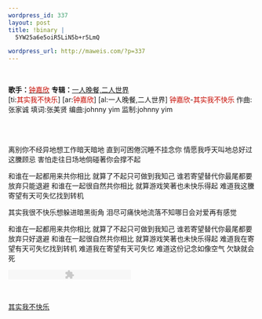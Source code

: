 ```yaml
--- 
wordpress_id: 337
layout: post
title: !binary |
  5YW25a6e5oiR5LiN5b+r5LmQ

wordpress_url: http://maweis.com/?p=337
---
```

 
<div><strong>歌手：</strong><a href="http://mp3.baidu.com/m?tn=baidump3&amp;ct=134217728&amp;lm=-1&amp;word=%D6%D3%BC%CE%D0%C0"><span style="color: #c60a00;">钟嘉欣</span></a> <strong>专辑：</strong><a href="http://mp3.baidu.com/m?tn=baidump3&amp;ct=134217728&amp;lm=-1&amp;word=%D2%BB%C8%CB%CD%ED%B2%CD%2C%B6%FE%C8%CB%CA%C0%BD%E7">一人晚餐,二人世界</a></div>
<div>[ti:<span style="color: #c60a00;">其实我不快乐</span>]
[ar:<span style="color: #c60a00;">钟嘉欣</span>]
[al:一人晚餐,二人世界]
<span style="color: #c60a00;">钟嘉欣</span>-<span style="color: #c60a00;">其实我不快乐</span>
作曲:张家诚
填词:张美贤
编曲:johnny yim
监制:johnny yim</div>
 

 

离别你不经异地想工作暗天暗地
直到可困倦沉睡不挂念你
情愿我呼天叫地总好过这黱顾忌
害怕走往日场地倘碰著你会撑不起

和谁在一起都用来共你相比
就算了不起只可做到我知己
谁若寄望替代你最尾都要放弃只能退避
和谁在一起很自然共你相比
就算游戏笑著也未快乐得起
难道我这黱寄望有天可失忆找到转机

其实我很不快乐想躲进暗黑街角
泪尽可痛快地流落不知哪日会对爱再有感觉

和谁在一起都用来共你相比
就算了不起只可做到我知己
谁若寄望替代你最尾都要放弃只好退避
和谁在一起很自然共你相比
就算游戏笑著也未快乐得起
难道我在寄望有天可失忆找到转机
难道我在寄望有天可失忆
难道这份记念如像空气
欠缺就会死

<embed wmode="transparent" width="250" height="20" src="http://www.x3design.cn/blog/flash_single_mp3_player/singlemp3player.swf?file=http://61.129.78.236/down/Music/080919/mp330.mp3&autoStart=true&backColor=000000&frontColor=ffffff&songVolume=80" type="application/x-shockwave-flash" pluginspage="http://www.macromedia.com/go/getflashplayer" />

 

<a href="http://mp3.gequxiazai.net/mp3/%D6%D3%BC%CE%D0%C0%20%C6%E4%CA%B5%CE%D2%B2%BB%BF%EC%C0%D6.mp3">其实我不快乐</a>
